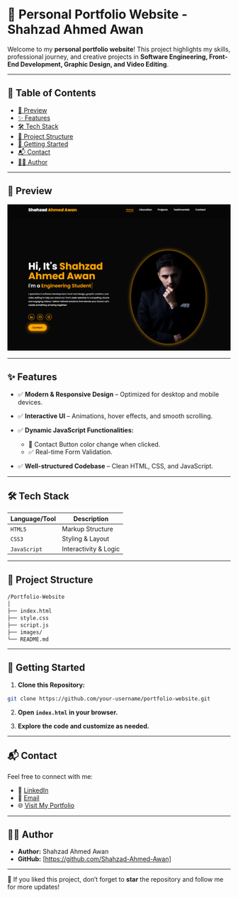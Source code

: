 # 🚀 Personal Portfolio Website - Shahzad Ahmed Awan

Welcome to my **personal portfolio website**! This project highlights my skills, professional journey, and creative projects in **Software Engineering, Front-End Development, Graphic Design, and Video Editing**.

---

## 📑 Table of Contents

* [📸 Preview](#-preview)
* [✨ Features](#-features)
* [🛠️ Tech Stack](#-tech-stack)
* [📂 Project Structure](#-project-structure)
* [🚀 Getting Started](#-getting-started)
* [📬 Contact](#-contact)
* [👨‍💻 Author](#-author)

---

## 📸 Preview

![Portfolio Screenshot](images/preview.png)

---

## ✨ Features

* ✅ **Modern & Responsive Design** – Optimized for desktop and mobile devices.
* ✅ **Interactive UI** – Animations, hover effects, and smooth scrolling.
* ✅ **Dynamic JavaScript Functionalities:**

  * 🎨 Contact Button color change when clicked.
  * ✅ Real-time Form Validation.
* ✅ **Well-structured Codebase** – Clean HTML, CSS, and JavaScript.

---

## 🛠️ Tech Stack

| Language/Tool | Description           |
| ------------- | --------------------- |
| `HTML5`       | Markup Structure      |
| `CSS3`        | Styling & Layout      |
| `JavaScript`  | Interactivity & Logic |

---

## 📂 Project Structure

```
/Portfolio-Website
│
├── index.html
├── style.css
├── script.js
├── images/
└── README.md
```

---

## 🚀 Getting Started

1. **Clone this Repository:**

```bash
git clone https://github.com/your-username/portfolio-website.git
```

2. **Open `index.html` in your browser.**

3. **Explore the code and customize as needed.**

---

## 📬 Contact

Feel free to connect with me:

* 🔗 [LinkedIn](https://www.linkedin.com/in/shahzad-ahmed-awan-a803a9370)
* 📧 [Email](mailto:shahzadawan.official15@gmail.com)
* 🌐 [Visit My Portfolio](https://your-portfolio-link.com)

---

## 👨‍💻 Author

* **Author:** Shahzad Ahmed Awan
* **GitHub:** \[https://github.com/Shahzad-Ahmed-Awan]

---

🌟 If you liked this project, don’t forget to **star** the repository and follow me for more updates!